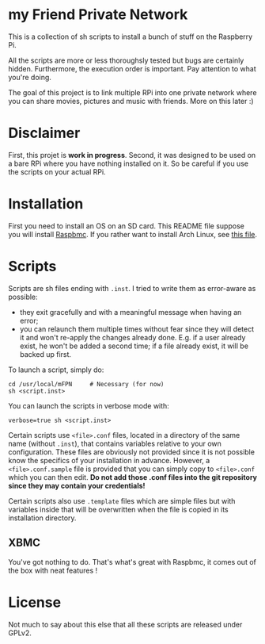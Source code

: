 my Friend Private Network
=========================

This is a collection of sh scripts to install a bunch of stuff on the
Raspberry Pi.

All the scripts are more or less thoroughsly tested but bugs are certainly
hidden. Furthermore, the execution order is important. Pay attention to what
you're doing.

The goal of this project is to link multiple RPi into one private network where
you can share movies, pictures and music with friends. More on this later :)

Disclaimer
==========
First, this projet is **work in progress**. Second, it was designed to be used on
a bare RPi where you have nothing installed on it. So be careful if you
use the scripts on your actual RPi.

Installation
============
First you need to install an OS on an SD card. This README file suppose you
will install [Raspbmc][raspbmc]. If you rather want to install Arch Linux, see [this
file][archlinux_readme].

[raspbmc]: http://www.raspbmc.com/
[archlinux_readme]: ./archlinux/README.md

Scripts
=======
Scripts are sh files ending with `.inst`. I tried to write them as error-aware
as possible:
* they exit gracefully and with a meaningful message when having an
  error;
* you can relaunch them multiple times without fear since they will detect it
  and won't re-apply the changes already done.
E.g. if a user already exist, he won't be added a second time; if a file
already exist, it will be backed up first.

To launch a script, simply do:
    
    cd /usr/local/mFPN     # Necessary (for now)
    sh <script.inst>

You can launch the scripts in verbose mode with:

    verbose=true sh <script.inst>

Certain scripts use `<file>.conf` files, located in a directory of the same name
(without `.inst`), that contains variables relative to your own configuration.
These files are obviously not provided since it is not possible know the
specifics of your installation in advance. However, a `<file>.conf.sample` file is
provided that you can simply copy to `<file>.conf` which you can then edit.
**Do not add those .conf files into the git repository since they may contain your
credentials!**

Certain scripts also use `.template` files which are simple files but with
variables inside that will be overwritten when the file is copied in its
installation directory.

XBMC
----
You've got nothing to do. That's what's great with Raspbmc, it comes out of
the box with neat features !

License
=======
Not much to say about this else that all these scripts are released under
GPLv2.
